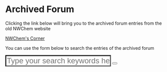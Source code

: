 # Archived Forum

Clicking the link below will bring you to the archived forum entries from the old NWChem website

<a href="oldforum.html">NWChem's Corner</a>


You can use the form below to search the entries of the archived forum
<!-- Load icon library -->
<!--link rel="stylesheet" href="https://cdnjs.cloudflare.com/ajax/libs/font-awesome/4.7.0/css/font-awesome.min.css"-->
   <link rel="stylesheet" href="https://cdnjs.cloudflare.com/ajax/libs/font-awesome/6.4.0/css/all.min.css">

<div class="old search">
<form action="https://www.google.com/search" class="searchform" method="get" name="searchform" target="_blank">
<input name="sitesearch" type="hidden" value="nwchemgit.github.io/Special_AWCforum">
<input autocomplete="on" class="form-control search" name="q" placeholder="Type your search keywords here" required="required"  type="text" style='font-size:24px;border:3px inset #000000;' maxlength="21" size="21">
<button type="submit"><i class='fas fa-search' style='font-size:24px'></i></button>
</form>
</div>
